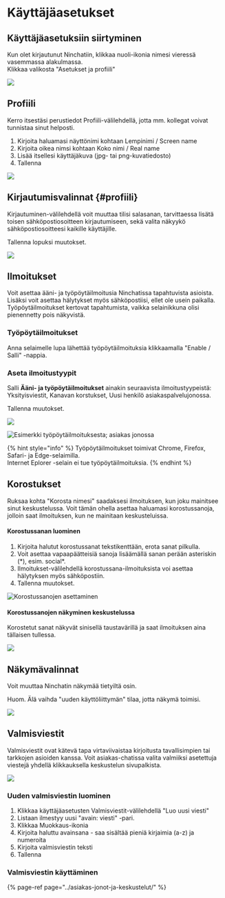 # Käyttäjäasetukset

## Käyttäjäasetuksiin siirtyminen

Kun olet kirjautunut Ninchatiin, klikkaa nuoli-ikonia nimesi vieressä vasemmassa alakulmassa.  
Klikkaa valikosta "Asetukset ja profiili"

![](../.gitbook/assets/user-menu%20%281%29.png)



## Profiili

Kerro itsestäsi perustiedot Profiili-välilehdellä, jotta mm. kollegat voivat tunnistaa sinut helposti.

1. Kirjoita haluamasi näyttönimi kohtaan Lempinimi / Screen name
2. Kirjoita oikea nimsi kohtaan Koko nimi / Real name
3. Lisää itsellesi käyttäjäkuva \(jpg- tai png-kuvatiedosto\)
4. Tallenna

![](../.gitbook/assets/user-settings-profile%20%281%29.png)



## Kirjautumisvalinnat {#profiili}

Kirjautuminen-välilehdellä voit muuttaa tilisi salasanan, tarvittaessa lisätä toisen sähköpostiosoitteen kirjautumiseen, sekä valita näkyykö sähköpostiosoitteesi kaikille käyttäjille.

Tallenna lopuksi muutokset.

![](../.gitbook/assets/user-settings-authentication.png)



## Ilmoitukset

Voit asettaa ääni- ja työpöytäilmoitusia Ninchatissa tapahtuvista asioista. Lisäksi voit asettaa hälytykset myös sähköpostiisi, ellet ole usein paikalla.  
Työpöytäilmoitukset kertovat tapahtumista, vaikka selainikkuna olisi pienennetty pois näkyvistä.

### Työpöytäilmoitukset

Anna selaimelle lupa lähettää työpöytäilmoituksia klikkaamalla "Enable / Salli" -nappia.

### Aseta ilmoitustyypit

Salli **Ääni- ja työpöytäilmoitukset** ainakin seuraavista ilmoitustyypeistä: Yksityisviestit, Kanavan korstukset, Uusi henkilö asiakaspalvelujonossa.

Tallenna muutokset.

![](../.gitbook/assets/user-settings-notifications.png)

![Esimerkki ty&#xF6;p&#xF6;yt&#xE4;ilmoituksesta; asiakas jonossa](../.gitbook/assets/desktop-notification.png)

{% hint style="info" %}
Työpöytäilmoitukset toimivat Chrome, Firefox, Safari- ja Edge-selaimilla.   
Internet Eplorer -selain ei tue työpöytäilmoituksia.
{% endhint %}



## Korostukset

Ruksaa kohta "Korosta nimesi" saadaksesi ilmoituksen, kun joku mainitsee sinut keskustelussa. Voit tämän ohella asettaa haluamasi korostussanoja, jolloin saat ilmoituksen, kun ne mainitaan keskusteluissa. 

#### **Korostussanan luominen**

1. Kirjoita halutut korostussanat tekstikenttään, erota sanat pilkulla.
2. Voit asettaa vapaapäätteisiä sanoja lisäämällä sanan perään asteriskin \(\*\), esim. social\*.
3. Ilmoitukset-välilehdellä korostussana-ilmoituksista voi asettaa hälytyksen myös sähköpostiin.
4. Tallenna muutokset.

![Korostussanojen asettaminen](../.gitbook/assets/user-settings-highlights%20%281%29.png)

#### **Korostussanojen näkyminen keskustelussa**

Korostetut sanat näkyvät sinisellä taustavärillä ja saat ilmoituksen aina tällaisen tullessa.

![](../.gitbook/assets/highlights%20%281%29.png)

## Näkymävalinnat

Voit muuttaa Ninchatin näkymää tietyiltä osin.

Huom. Älä vaihda "uuden käyttöliittymän" tilaa, jotta näkymä toimisi.

![](../.gitbook/assets/user-settings-view%20%281%29.png)



## Valmisviestit

Valmisviestit ovat kätevä tapa virtaviivaistaa kirjoitusta tavallisimpien tai tarkkojen asioiden kanssa. Voit asiakas-chatissa valita valmiiksi asetettuja viestejä yhdellä klikkauksella keskustelun sivupalkista.

![](../.gitbook/assets/user-settings-canned-msgs.png)

### Uuden valmisviestin luominen

1. Klikkaa käyttäjäasetusten Valmisviestit-välilehdellä "Luo uusi viesti"
2. Listaan ilmestyy uusi "avain: viesti" -pari.
3. Klikkaa Muokkaus-ikonia 
4. Kirjoita haluttu avainsana - saa sisältää pieniä kirjaimia \(a-z\) ja numeroita
5. Kirjoita valmisviestin teksti
6. Tallenna

### Valmisviestin käyttäminen

{% page-ref page="../asiakas-jonot-ja-keskustelut/" %}



